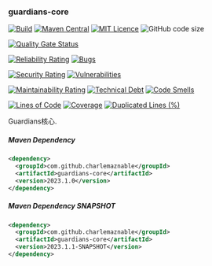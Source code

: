 ### guardians-core

[![Build](https://github.com/CharLemAznable/guardians-core/actions/workflows/build.yml/badge.svg)](https://github.com/CharLemAznable/guardians-core/actions/workflows/build.yml)
[![Maven Central](https://maven-badges.herokuapp.com/maven-central/com.github.charlemaznable/guardians-core/badge.svg)](https://maven-badges.herokuapp.com/maven-central/com.github.charlemaznable/guardians-core/)
[![MIT Licence](https://badges.frapsoft.com/os/mit/mit.svg?v=103)](https://opensource.org/licenses/mit-license.php)
![GitHub code size](https://img.shields.io/github/languages/code-size/CharLemAznable/guardians-core)

[![Quality Gate Status](https://sonarcloud.io/api/project_badges/measure?project=CharLemAznable_guardians-core&metric=alert_status)](https://sonarcloud.io/dashboard?id=CharLemAznable_guardians-core)

[![Reliability Rating](https://sonarcloud.io/api/project_badges/measure?project=CharLemAznable_guardians-core&metric=reliability_rating)](https://sonarcloud.io/dashboard?id=CharLemAznable_guardians-core)
[![Bugs](https://sonarcloud.io/api/project_badges/measure?project=CharLemAznable_guardians-core&metric=bugs)](https://sonarcloud.io/dashboard?id=CharLemAznable_guardians-core)

[![Security Rating](https://sonarcloud.io/api/project_badges/measure?project=CharLemAznable_guardians-core&metric=security_rating)](https://sonarcloud.io/dashboard?id=CharLemAznable_guardians-core)
[![Vulnerabilities](https://sonarcloud.io/api/project_badges/measure?project=CharLemAznable_guardians-core&metric=vulnerabilities)](https://sonarcloud.io/dashboard?id=CharLemAznable_guardians-core)

[![Maintainability Rating](https://sonarcloud.io/api/project_badges/measure?project=CharLemAznable_guardians-core&metric=sqale_rating)](https://sonarcloud.io/dashboard?id=CharLemAznable_guardians-core)
[![Technical Debt](https://sonarcloud.io/api/project_badges/measure?project=CharLemAznable_guardians-core&metric=sqale_index)](https://sonarcloud.io/dashboard?id=CharLemAznable_guardians-core)
[![Code Smells](https://sonarcloud.io/api/project_badges/measure?project=CharLemAznable_guardians-core&metric=code_smells)](https://sonarcloud.io/dashboard?id=CharLemAznable_guardians-core)

[![Lines of Code](https://sonarcloud.io/api/project_badges/measure?project=CharLemAznable_guardians-core&metric=ncloc)](https://sonarcloud.io/dashboard?id=CharLemAznable_guardians-core)
[![Coverage](https://sonarcloud.io/api/project_badges/measure?project=CharLemAznable_guardians-core&metric=coverage)](https://sonarcloud.io/dashboard?id=CharLemAznable_guardians-core)
[![Duplicated Lines (%)](https://sonarcloud.io/api/project_badges/measure?project=CharLemAznable_guardians-core&metric=duplicated_lines_density)](https://sonarcloud.io/dashboard?id=CharLemAznable_guardians-core)

Guardians核心.

##### Maven Dependency

```xml
<dependency>
  <groupId>com.github.charlemaznable</groupId>
  <artifactId>guardians-core</artifactId>
  <version>2023.1.0</version>
</dependency>
```

##### Maven Dependency SNAPSHOT

```xml
<dependency>
  <groupId>com.github.charlemaznable</groupId>
  <artifactId>guardians-core</artifactId>
  <version>2023.1.1-SNAPSHOT</version>
</dependency>
```
